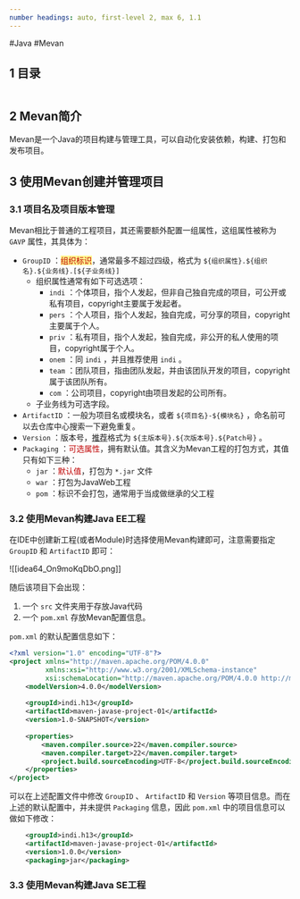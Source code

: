 ```yaml
---
number headings: auto, first-level 2, max 6, 1.1
---
```

#Java #Mevan

## 1 目录

```toc
```

## 2 Mevan简介

Mevan是一个Java的项目构建与管理工具，可以自动化安装依赖，构建、打包和发布项目。

## 3 使用Mevan创建并管理项目

### 3.1 项目名及项目版本管理

Mevan相比于普通的工程项目，其还需要额外配置一组属性，这组属性被称为 `GAVP` 属性，其具体为：
- `GroupID` ：<span style="background:#fff88f"><font color="#c00000">组织标识</font></span>，通常最多不超过四级，格式为 `${组织属性}.${组织名}.${业务线}.[${子业务线}]`
	- 组织属性通常有如下可选选项：
		- `indi` ：个体项目，指个人发起，但非自己独自完成的项目，可公开或私有项目，copyright主要属于发起者。
		- `pers` ：个人项目，指个人发起，独自完成，可分享的项目，copyright主要属于个人。
		- `priv` ：私有项目，指个人发起，独自完成，非公开的私人使用的项目，copyright属于个人。
		- `onem` ：同 `indi` ，并且推荐使用 `indi` 。
		- `team` ：团队项目，指由团队发起，并由该团队开发的项目，copyright属于该团队所有。
		- `com` ：公司项目，copyright由项目发起的公司所有。
	- 子业务线为可选字段。
- `ArtifactID` ：一般为项目名或模块名，或者 `${项目名}-${模块名}` ，命名前可以去仓库中心搜索一下避免重复。
- `Version` ：版本号，<u>推荐</u>格式为 `${主版本号}.${次版本号}.${Patch号}` 。
- `Packaging` ：<font color="#c00000">可选属性</font>，拥有默认值。其含义为Mevan工程的打包方式，其值只有如下三种：
	- `jar` ：<font color="#c00000">默认值</font>，打包为 `*.jar` 文件
	- `war` ：打包为JavaWeb工程
	- `pom` ：标识不会打包，通常用于当成做继承的父工程

### 3.2 使用Mevan构建Java EE工程

在IDE中创建新工程(或者Module)时选择使用Mevan构建即可，注意需要指定 `GroupID` 和 `ArtifactID` 即可：

![[idea64_On9moKqDbO.png]]

随后该项目下会出现：
1. 一个 `src` 文件夹用于存放Java代码
2. 一个 `pom.xml` 存放Mevan配置信息。

`pom.xml` 的默认配置信息如下：

```xml
<?xml version="1.0" encoding="UTF-8"?>  
<project xmlns="http://maven.apache.org/POM/4.0.0"  
         xmlns:xsi="http://www.w3.org/2001/XMLSchema-instance"  
         xsi:schemaLocation="http://maven.apache.org/POM/4.0.0 http://maven.apache.org/xsd/maven-4.0.0.xsd">  
    <modelVersion>4.0.0</modelVersion>  
  
    <groupId>indi.h13</groupId>  
    <artifactId>maven-javase-project-01</artifactId>  
    <version>1.0-SNAPSHOT</version>  
  
    <properties> 
	    <maven.compiler.source>22</maven.compiler.source>  
        <maven.compiler.target>22</maven.compiler.target>  
        <project.build.sourceEncoding>UTF-8</project.build.sourceEncoding>  
    </properties>  
</project>
```

可以在上述配置文件中修改 `GroupID` 、 `ArtifactID` 和 `Version` 等项目信息。而在上述的默认配置中，并未提供 `Packaging` 信息，因此 `pom.xml` 中的项目信息可以做如下修改：

```xml
    <groupId>indi.h13</groupId>  
    <artifactId>maven-javase-project-01</artifactId>  
    <version>1.0.0</version>  
    <packaging>jar</packaging>
```

### 3.3 使用Mevan构建Java SE工程








